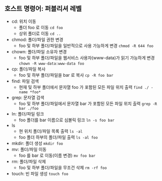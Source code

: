 ## 호스트 명령어: 퍼블리셔 레벨
* cd: 위치 이동
	* 폴더 foo 로 이동 ``` cd foo ```
	* 상위 폴더로 이동 ``` cd .. ```
* chmod: 폴더/파일 권한 변경
	* foo 및 하부 폴더/파일을 일반적으로 사용 가능하게 변경 ``` chmod -R 644 foo ```
* chown: 폴더/파일 소유자 변경
	* foo 및 하부 폴더/파일을 웹서비스 사용자(www-data)가 읽기 가능하게 변경 ``` chown -R www-data:www-data foo ```
* cp: 폴더/파일 복사
	* foo 및 하부 폴더/파일을 bar 로 복사 ``` cp -R foo bar ```
* find: 파일 검색
	* 현재 및 하부 폴더에서 문자열 foo 가 포함된 모든 파일 위치 출력 ``` find ./ -name *foo* ```
* grep: 문자열 검색
	* foo 및 하부 폴더/파일에서 문자열 bar 가 포함된 모든 파일 위치 출력 ``` grep -R bar ./foo  ```
* ln: 폴더/파일 링크
	* foo 폴더를 bar 이름으로 심볼릭 링크 ``` ln -s foo bar ```
* ls
	* 현 위치 폴더/파일 목록 출력 ``` ls -al ```
	* foo 폴더 하부의 폴더/파일 출력 ``` ls -al foo ```
* mkdir: 폴더 생성 ``` mkdir foo ```
* mv: 폴더/파일 이동
	* foo 를 bar 로 이동(이름 변경) ``` mv foo bar ```
* rm: 폴더/파일 삭제
	* foo 및 하부 폴더/파일을 무조건 삭제 ``` rm -rf foo ```
* touch: 빈 파일 생성 ``` touch foo ```
